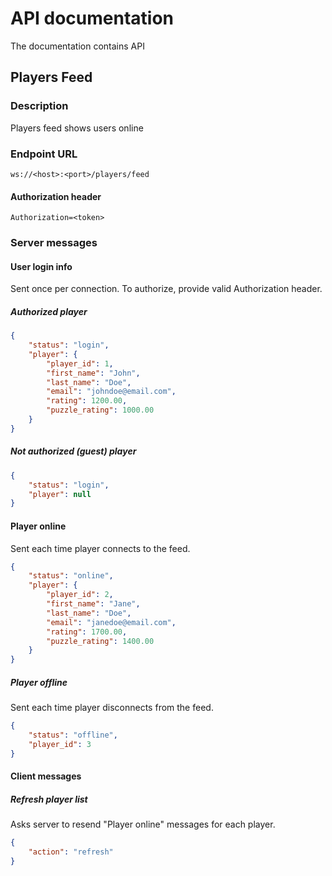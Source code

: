 # API documentation
The documentation contains API
##  Players Feed
### Description
Players feed shows users online
### Endpoint URL
```
ws://<host>:<port>/players/feed
```
#### Authorization header
```
Authorization=<token>
```
### Server messages
#### User login info
Sent once per connection.
To authorize, provide valid Authorization header.
##### Authorized player
```json
{
    "status": "login",
    "player": {
        "player_id": 1,
        "first_name": "John",
        "last_name": "Doe",
        "email": "johndoe@email.com",
        "rating": 1200.00,
        "puzzle_rating": 1000.00
    }
}
```
##### Not authorized (guest) player
```json
{
    "status": "login",
    "player": null
}
```
#### Player online
Sent each time player connects to the feed.
```json
{
    "status": "online",
    "player": {
        "player_id": 2,
        "first_name": "Jane",
        "last_name": "Doe",
        "email": "janedoe@email.com",
        "rating": 1700.00,
        "puzzle_rating": 1400.00
    }
}
```
##### Player offline
Sent each time player disconnects from the feed.
```json
{
    "status": "offline",
    "player_id": 3
}
```
#### Client messages
##### Refresh player list
Asks server to resend "Player online" messages for each player.
```json
{
    "action": "refresh"
}
```
